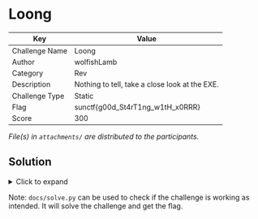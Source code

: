 # Loong

| Key            | Value                                          |
|----------------|------------------------------------------------|
| Challenge Name | Loong                                          |
| Author         | wolfishLamb                                    |
| Category       | Rev                                            |
| Description    | Nothing to tell, take a close look at the EXE. |
| Challenge Type | Static                                         |
| Flag           | sunctf{g00d_St4rT1ng_w1tH_x0RRR}               |
| Score          | 300                                            |

*File(s) in `attachments/` are distributed to the participants.*

## Solution

<details>
<summary>Click to expand</summary>

First thing first, decompile the source code and analyse. The decompiled code above is attached here:
`docs/decompiled.cpp`.

1) First piece of info, the length of the key is 6:
   ```cpp
   std::operator<<((basic_ostream *)&_ZSt4cout,"Tell me the key: ");
   std::operator>>((basic_istream *)&_ZSt3cin,(basic_string *)&input);
   lVar2 = std::__cxx11::basic_string<>::length();
   if (lVar2 == 6) {
      ...
   ```
   You can tell this is a C++ program from `cout` and `cin` above.

2) The `flag` is XORed with our input, letter by letter. And also, the `flag` length is `0x20 = 32`.
   ```cpp
   for (i = 0; (uint)i < 0x20; i = i + 1) {
     bVar1 = flag[i];
     pbVar4 = (byte *)std::__cxx11::basic_string<>::operator[]((ulonglong)&input);
     std::operator<<((basic_ostream *)&_ZSt4cout,*pbVar4 ^ bVar1);
   }
   ```
   `pbVar4` that line looks a bit odd, maybe other tool works better than Ghidra (the one I am using). But no matter
   how, the code actually corresponds to `flag[i] ^ input[i % 6]`. The key repeats every 6 characters.

3) What's `flag`? Look into the listing:
   ![The flag](docs/rev.png)
   `14h`, `1Dh`, `07h`, `07h`, ... are the hex characters in `flag` array, exactly 32 of them.

4) We know `14h, 1Dh, 07h, 07h, 06h, 07h` should correspond to `s, u, n, c, t, f` (i.e. `73h, 75h, 6Eh, 63h, 74h, 66h`).
   Also, plain text XOR key = cipher, conversely key XOR cipher = plain text. Working backwards,
   ```
            14h, 1Dh, 07h, 07h, 06h, 07h
   XOR      73h, 75h, 6Eh, 63h, 74h, 66h
   -------------------------------------
            67h, 68h, 69h, 64h, 72h, 61h
              g,   h,   i,   d,   r,   a
   ``` 
   We get the key -- `ghidra`.

5) Enter the key and get the flag.
</details>

Note: `docs/solve.py` can be used to check if the challenge is working as intended. It will solve the challenge and get
the flag.
